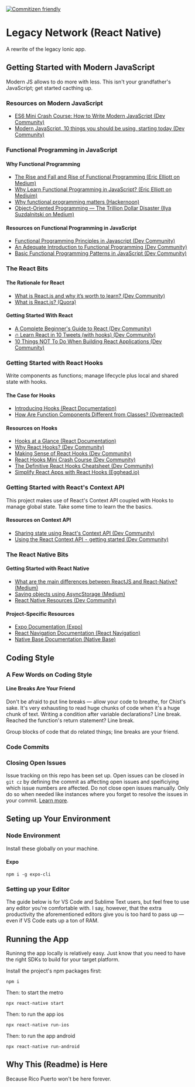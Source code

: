 [![Commitizen friendly](https://img.shields.io/badge/commitizen-friendly-brightgreen.svg)](http://commitizen.github.io/cz-cli/)

# Legacy Network (React Native)

A rewrite of the legacy Ionic app.

## Getting Started with Modern JavaScript

Modern JS allows to do more with less. This isn't your grandfather's JavaScript; get started
cacthing up.

### Resources on Modern JavaScript

- [ES6 Mini Crash Course: How to Write Modern JavaScript (Dev Community)](https://dev.to/chrisachard/es6-mini-crash-course-javascript-can-actually-be-fun-to-write-3b9l)
- [Modern JavaScript, 10 things you should be using, starting today (Dev Community)](https://dev.to/itnext/modern-javascript-10-things-you-should-be-using-starting-today-22dp)

### Functional Programming in JavaScript

#### Why Functional Programming

- [The Rise and Fall and Rise of Functional Programming (Eric Elliott on Medium)](https://medium.com/javascript-scene/the-rise-and-fall-and-rise-of-functional-programming-composable-software-c2d91b424c8c)
- [Why Learn Functional Programming in JavaScript? (Eric Elliott on Mediuim)](https://medium.com/javascript-scene/why-learn-functional-programming-in-javascript-composing-software-ea13afc7a257)
- [Why functional programming matters (Hackernoon)](https://hackernoon.com/why-functional-programming-matters-c647f56a7691)
- [Object-Oriented Programming — The Trillion Dollar Disaster (Ilya Suzdalnitski on Medium)](https://medium.com/better-programming/object-oriented-programming-the-trillion-dollar-disaster-92a4b666c7c7)

#### Resources on Functional Programming in JavaScript

- [Functional Programming Principles in Javascript (Dev Community)](https://dev.to/teekay/functional-programming-principles-in-javascript-26g7)
- [An Adequate Introduction to Functional Programming (Dev Community)](https://dev.to/mr_b/an-adequate-introduction-to-functional-programming-1gcl)
- [Basic Functional Programming Patterns in JavaScript (Dev Community)](https://dev.to/nestedsoftware/basic-functional-programming-patterns-in-javascript-49p2)

### The React Bits

#### The Rationale for React

- [What is React.js and why it’s worth to learn? (Dev Community)](https://dev.to/duomly/what-is-react-js-and-why-it-s-worth-to-learn-1m9o)
- [What is React.js? (Quora)](https://www.quora.com/What-is-React-js-1)

#### Getting Started With React

- [A Complete Beginner's Guide to React (Dev Community)](https://dev.to/aspittel/a-complete-beginners-guide-to-react-2cl6)
- [🔥 Learn React in 10 Tweets (with hooks) (Dev Community)](https://dev.to/chrisachard/learn-react-in-10-tweets-with-hooks-59bc)
- [10 Things NOT To Do When Building React Applications (Dev Community)](https://dev.to/jsmanifest/10-things-not-to-do-when-building-react-applications-58a7)

### Getting Started with React Hooks

Write components as functions; manage lifecycle plus local and shared state with hooks.

#### The Case for Hooks

- [Introducing Hooks (React Documentation)](https://reactjs.org/docs/hooks-intro.html)
- [How Are Function Components Different from Classes? (Overreacted)](https://overreacted.io/how-are-function-components-different-from-classes/)

#### Resources on Hooks

- [Hooks at a Glance (React Documentation)](https://reactjs.org/docs/hooks-overview.html)
- [Why React Hooks? (Dev Community)](https://dev.to/tylermcginnis/why-react-hooks-51lj)
- [Making Sense of React Hooks (Dev Community)](https://dev.to/dan_abramov/making-sense-of-react-hooks-2eib)
- [React Hooks Mini Crash Course (Dev Community)](https://dev.to/chrisachard/react-hooks-mini-crash-course-4gcb)
- [The Definitive React Hooks Cheatsheet (Dev Community)](https://dev.to/antjanus/the-definitive-react-hooks-cheatsheet-2ebn)
- [Simplify React Apps with React Hooks (Egghead.io)](https://egghead.io/courses/simplify-react-apps-with-react-hooks)

### Getting Started with React's Context API

This project makes use of React's Context API coupled with Hooks to manage global state.
Take some time to learn the the basics.

#### Resources on Context API

- [Sharing state using React's Context API (Dev Community)](https://dev.to/sunnysingh/sharing-state-using-reacts-context-api-3623)
- [Using the React Context API  -  getting started (Dev Community)](https://dev.to/spences10/using-the-react-context-api---gettingstarted-nje)

### The React Native Bits

#### Getting Started with React Native

- [What are the main differences between ReactJS and React-Native? (Medium)](https://medium.com/@alexmngn/from-reactjs-to-react-native-what-are-the-main-differences-between-both-d6e8e88ebf24)
- [Saving objects using AsyncStorage (Medium)](https://medium.com/@luisbajana/saving-objects-using-asyncstorage-2d8696275667)
- [React Native Resources (Dev Community)](https://dev.to/guergana/react-native-resources-46jm)

#### Project-Specific Resources

- [Expo Documentation (Expo)](https://docs.expo.io/versions/latest/)
- [React Navigation Documentation (React Navigation)](https://reactnavigation.org/docs/en/getting-started.html)
- [Native Base Documentation (Native Base)](https://docs.nativebase.io)

## Coding Style

### A Few Words on Coding Style


#### Line Breaks Are Your Friend

Don't be afraid to put line breaks — allow your code to breathe, for Chist's sake. It's very exhausting to read huge chunks of code when it's a huge chunk of text. Writing a condition after variable declarations? Line break. Reached the function's return statement? Line break.

Group blocks of code that do related things; line breaks are your friend.

### Code Commits


### Closing Open Issues

Issue tracking on this repo has been set up. Open issues can be closed in `git cz` by defining the commit as
affecting open issues and speificiying which issue numbers are affected. Do not close open issues
manually. Only do so when needed like instances where you forget to resolve the issues in your commit.
[Learn more](https://confluence.atlassian.com/bitbucket/resolve-issues-automatically-when-users-push-code-221451126.html).


## Seting up Your Environment

### Node Environment

Install these globally on your machine.

#### Expo

```
npm i -g expo-cli
```


### Setting up your Editor

The guide below is for VS Code and Sublime Text users, but feel free to use any editor
you're comfortable with. I say, however, that the extra productivity the aforementioned
editors give you is too hard to pass up — even if VS Code eats up a ton of RAM.

## Running the App

Runinng the app locally is relatively easy. Just know that you need to have the right
SDKs to build for your target platform.

Install the project's npm packages first:

```
npm i
```

Then: to start the metro

```
npx react-native start
```

Then: to run the app ios

```
npx react-native run-ios
```

Then: to run the app android

```
npx react-native run-android
```

## Why This (Readme) is Here

Because Rico Puerto won't be here forever.
